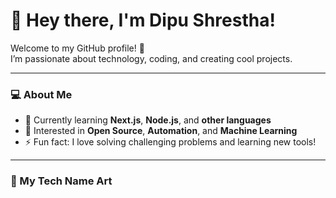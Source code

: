 # 👋 Hey there, I'm Dipu Shrestha!

Welcome to my GitHub profile! 🚀  
I’m passionate about technology, coding, and creating cool projects.

---

### 💻 About Me
- 🌱 Currently learning **Next.js**, **Node.js**, and **other languages**
- 🧠 Interested in **Open Source**, **Automation**, and **Machine Learning**
- ⚡ Fun fact: I love solving challenging problems and learning new tools!

---

### 🎨 My Tech Name Art

